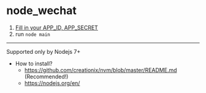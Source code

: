 # node_wechat

1. [Fill in your APP_ID, APP_SECRET](https://github.com/guobinqiu/node_wechat/blob/master/main.js#L5-L8)
2. run `node main`

---

Supported only by Nodejs 7+
+ How to install?
  + https://github.com/creationix/nvm/blob/master/README.md (Recommended!)
  + https://nodejs.org/en/

